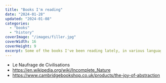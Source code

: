 ```yaml
---
title: "Books I'm reading"
date: "2024-01-28"
updated: "2024-01-08"
categories: 
  - "books"
  - "history"
coverImage: "/images/filler.jpg"
coverWidth: 16
coverHeight: 9
excerpt: Some of the books I've been reading lately, in various languages.
---
```


- Le Naufrage de Civilisations
- https://en.wikipedia.org/wiki/Incomplete_Nature
- https://www.cambridgebookshop.co.uk/products/the-joy-of-abstraction
